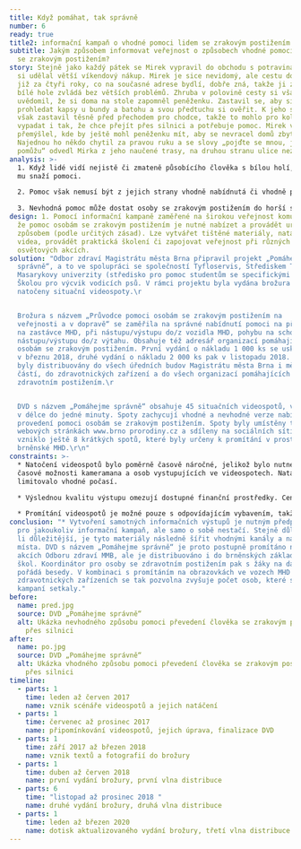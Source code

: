 ```yaml
---
title: Když pomáhat, tak správně
number: 6
ready: true
title2: informační kampaň o vhodné pomoci lidem se zrakovým postižením
subtitle: Jakým způsobem informovat veřejnost o způsobech vhodné pomoci osobám
  se zrakovým postižením?
story: Stejně jako každý pátek se Mirek vypravil do obchodu s potravinami, aby
  si udělal větší víkendový nákup. Mirek je sice nevidomý, ale cestu do obchodu
  již za čtyři roky, co na současné adrese bydlí, dobře zná, takže ji za pomoci
  bílé hole zvládá bez větších problémů. Zhruba v polovině cesty si však
  uvědomil, že si doma na stole zapomněl peněženku. Zastavil se, aby si mohl
  prohledat kapsy u bundy a batohu a svou předtuchu si ověřit. K jeho smůle se
  však zastavil těsně před přechodem pro chodce, takže to mohlo pro kolemjdoucí
  vypadat i tak, že chce přejít přes silnici a potřebuje pomoc. Mirek však
  přemýšlel, kde by ještě mohl peněženku mít, aby se nevracel domů zbytečně.
  Najednou ho někdo chytil za pravou ruku a se slovy „pojďte se mnou, já Vám
  pomůžu“ odvedl Mirka z jeho naučené trasy, na druhou stranu ulice neznámo kam.
analysis: >-
  1. Když lidé vidí nejistě či zmateně působícího člověka s bílou holí, často se
  mu snaží pomoci.

  2. Pomoc však nemusí být z jejich strany vhodně nabídnutá či vhodně provedená.

  3. Nevhodná pomoc může dostat osoby se zrakovým postižením do horší situace, než ve které se původně nacházely.
design: 1. Pomocí informační kampaně zaměřené na širokou veřejnost komunikovat,
  že pomoc osobám se zrakovým postižením je nutné nabízet a provádět určitým
  způsobem (podle určitých zásad). Lze vytvářet tištěné materiály, natáčet
  videa, provádět praktická školení či zapojovat veřejnost při různých
  osvětových akcích.
solution: "Odbor zdraví Magistrátu města Brna připravil projekt „Pomáhejme
  správně“, a to ve spolupráci se společností Tyfloservis, Střediskem Teiresiás
  Masarykovy univerzity (středisko pro pomoc studentům se specifickými nároky) a
  Školou pro výcvik vodicích psů. V rámci projektu byla vydána brožura a
  natočeny situační videospoty.\r


  Brožura s názvem „Průvodce pomoci osobám se zrakovým postižením na
  veřejnosti a v dopravě“ se zaměřila na správné nabídnutí pomoci na přechodu,
  na zastávce MHD, při nástupu/výstupu do/z vozidla MHD, pohybu na schodech či
  nástupu/výstupu do/z výtahu. Obsahuje též adresář organizací pomáhajících
  osobám se zrakovým postižením. První vydání o nákladu 1 000 ks se uskutečnilo
  v březnu 2018, druhé vydání o nákladu 2 000 ks pak v listopadu 2018. Brožury
  byly distribuovány do všech úředních budov Magistrátu města Brna i městských
  částí, do zdravotnických zařízení a do všech organizací pomáhajících osobám se
  zdravotním postižením.\r


  DVD s názvem „Pomáhejme správně“ obsahuje 45 situačních videospotů, většinou
  v délce do jedné minuty. Spoty zachycují vhodné a nevhodné verze nabídnutí a
  provedení pomoci osobám se zrakovým postižením. Spoty byly umístěny též na
  webových stránkách www.brno prorodiny.cz a sdíleny na sociálních sítích. Navíc
  vzniklo ještě 8 krátkých spotů, které byly určeny k promítání v prostředcích
  brněnské MHD.\r\n"
constraints: >-
  * Natočení videospotů bylo poměrně časově náročné, jelikož bylo nutné sladit
  časové možnosti kameramana a osob vystupujících ve videospotech. Natáčení také
  limitovalo vhodné počasí.

  * Výslednou kvalitu výstupu omezují dostupné finanční prostředky. Cena za natočení 45 videospotů činila cca 80 000 Kč. V případě angažování profesionálních herců či početnějšího a profesionálnějšího filmařského štábu by byla mnohem vyšší. Odborné poradenství k obsahu textů a videospotů stálo dalších cca 45 000 Kč.

  * Promítání videospotů je možné pouze s odpovídajícím vybavením, takže například v případě dopravních prostředků MHD či zdravotnických zařízení jen tam, kde jsou k dispozici LCD obrazovky.
conclusion: "* Vytvoření samotných informačních výstupů je nutným předpokladem
  pro jakoukoliv informační kampaň, ale samo o sobě nestačí. Stejně důležité, ne
  li důležitější, je tyto materiály následně šířit vhodnými kanály a na vhodná
  místa. DVD s názvem „Pomáhejme správně“ je proto postupně promítáno nejen na
  akcích Odboru zdraví MMB, ale je distribuováno i do brněnských základních
  škol. Koordinátor pro osoby se zdravotním postižením pak s žáky na dané téma
  pořádá besedy. V kombinaci s promítáním na obrazovkách ve vozech MHD či ve
  zdravotnických zařízeních se tak pozvolna zvyšuje počet osob, které se s touto
  kampaní setkaly."
before:
  name: pred.jpg
  source: DVD „Pomáhejme správně“
  alt: Ukázka nevhodného způsobu pomoci převedení člověka se zrakovým postižením
    přes silnici
after:
  name: po.jpg
  source: DVD „Pomáhejme správně“
  alt: Ukázka vhodného způsobu pomoci převedení člověka se zrakovým postižením
    přes silnici
timeline:
  - parts: 1
    time: leden až červen 2017
    name: vznik scénáře videospotů a jejich natáčení
  - parts: 1
    time: červenec až prosinec 2017
    name: připomínkování videospotů, jejich úprava, finalizace DVD
  - parts: 1
    time: září 2017 až březen 2018
    name: vznik textů a fotografií do brožury
  - parts: 1
    time: duben až červen 2018
    name: první vydání brožury, první vlna distribuce
  - parts: 6
    time: "listopad až prosinec 2018 "
    name: druhé vydání brožury, druhá vlna distribuce
  - parts: 1
    time: leden až březen 2020
    name: dotisk aktualizovaného vydání brožury, třetí vlna distribuce
---
```

